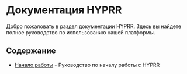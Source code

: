 # Документация HYPRR

Добро пожаловать в раздел документации HYPRR. Здесь вы найдете полное руководство по использованию нашей платформы.

## Содержание

- [Начало работы](/wiki/getting-started) - Руководство по началу работы с HYPRR